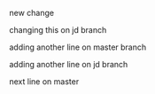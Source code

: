 new change

changing this on jd branch

adding another line on master branch

adding another line on jd branch

next line on master
